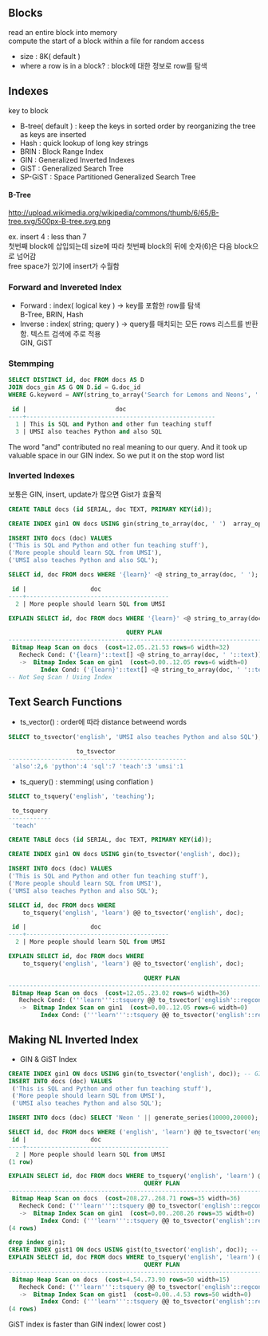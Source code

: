 ## Blocks  
read an entire block into memory  
compute the start of a block within a file for random access
- size : 8K( default )
- where a row is in a block? : 
block에 대한 정보로 row를 탐색

## Indexes
key to block  
- B-tree( default ) : keep the keys in sorted order by reorganizing the tree as keys are inserted
- Hash : quick lookup of long key strings
-  BRIN : Block Range Index 
- GIN : Generalized Inverted Indexes
- GiST : Generalized Search Tree
- SP-GiST : Space Partitioned Generalized Search Tree

#### B-Tree
http://upload.wikimedia.org/wikipedia/commons/thumb/6/65/B-tree.svg/500px-B-tree.svg.png

ex. insert 4 : less than 7   
첫번째 block에 삽입되는데 size에 따라 첫번째 block의 뒤에 숫자(6)은 다음 block으로 넘어감  
free space가 있기에 insert가 수월함  

### Forward and Invereted Index
- Forward : index( logical key ) -> key를 포함한 row를 탐색  
B-Tree, BRIN, Hash
- Inverse : index( string; query ) -> query를 매치되는 모든 rows 리스트를 반환함. 텍스트 검색에 주로 적용  
GIN, GiST 


### Stemmping
```sql
SELECT DISTINCT id, doc FROM docs AS D
JOIN docs_gin AS G ON D.id = G.doc_id
WHERE G.keyword = ANY(string_to_array('Search for Lemons and Neons', ' '));

 id |                         doc
----+-----------------------------------------------------
  1 | This is SQL and Python and other fun teaching stuff
  3 | UMSI also teaches Python and also SQL

```
The word "and" contributed no real meaning to our query. And it took up valuable space in our GIN index. So we put it on the stop word list

### Inverted Indexes
보통은 GIN, insert, update가 많으면 Gist가 효율적
```sql 
CREATE TABLE docs (id SERIAL, doc TEXT, PRIMARY KEY(id));

CREATE INDEX gin1 ON docs USING gin(string_to_array(doc, ' ')  array_ops);

INSERT INTO docs (doc) VALUES
('This is SQL and Python and other fun teaching stuff'),
('More people should learn SQL from UMSI'),
('UMSI also teaches Python and also SQL');
```
```sql
SELECT id, doc FROM docs WHERE '{learn}' <@ string_to_array(doc, ' ');

 id |                  doc
----+----------------------------------------
  2 | More people should learn SQL from UMSI

EXPLAIN SELECT id, doc FROM docs WHERE '{learn}' <@ string_to_array(doc, ' '); -- {learn} : text array

                                 QUERY PLAN
----------------------------------------------------------------------------
 Bitmap Heap Scan on docs  (cost=12.05..21.53 rows=6 width=32)
   Recheck Cond: ('{learn}'::text[] <@ string_to_array(doc, ' '::text))
   ->  Bitmap Index Scan on gin1  (cost=0.00..12.05 rows=6 width=0)
         Index Cond: ('{learn}'::text[] <@ string_to_array(doc, ' '::text))
-- Not Seq Scan ! Using Index
```

## Text Search Functions
- ts_vector() : order에 따라 distance betweend words
```sql
SELECT to_tsvector('english', 'UMSI also teaches Python and also SQL'); -- indexing

                   to_tsvector
--------------------------------------------------
 'also':2,6 'python':4 'sql':7 'teach':3 'umsi':1
```
- ts_query() : stemming( using conflation )
```sql
SELECT to_tsquery('english', 'teaching');

 to_tsquery
------------
 'teach'
```
```sql
CREATE TABLE docs (id SERIAL, doc TEXT, PRIMARY KEY(id));

CREATE INDEX gin1 ON docs USING gin(to_tsvector('english', doc));

INSERT INTO docs (doc) VALUES
('This is SQL and Python and other fun teaching stuff'),
('More people should learn SQL from UMSI'),
('UMSI also teaches Python and also SQL');

SELECT id, doc FROM docs WHERE
    to_tsquery('english', 'learn') @@ to_tsvector('english', doc);

 id |                  doc
----+----------------------------------------
  2 | More people should learn SQL from UMSI

EXPLAIN SELECT id, doc FROM docs WHERE
    to_tsquery('english', 'learn') @@ to_tsvector('english', doc);

                                      QUERY PLAN
--------------------------------------------------------------------------------------
 Bitmap Heap Scan on docs  (cost=12.05..23.02 rows=6 width=36)
   Recheck Cond: ('''learn'''::tsquery @@ to_tsvector('english'::regconfig, doc))
   ->  Bitmap Index Scan on gin1  (cost=0.00..12.05 rows=6 width=0)
         Index Cond: ('''learn'''::tsquery @@ to_tsvector('english'::regconfig, doc))
```

## Making NL Inverted Index
- GIN & GiST Index
```sql
CREATE INDEX gin1 ON docs USING gin(to_tsvector('english', doc)); -- GIN
INSERT INTO docs (doc) VALUES
 ('This is SQL and Python and other fun teaching stuff'),
 ('More people should learn SQL from UMSI'),
 ('UMSI also teaches Python and also SQL');

INSERT INTO docs (doc) SELECT 'Neon ' || generate_series(10000,20000);

SELECT id, doc FROM docs WHERE ('english', 'learn') @@ to_tsvector('english', doc);
 id |                  doc                   
----+----------------------------------------
  2 | More people should learn SQL from UMSI
(1 row)

EXPLAIN SELECT id, doc FROM docs WHERE to_tsquery('english', 'learn') @@ to_tsvector('english', doc);
                                      QUERY PLAN                                      
--------------------------------------------------------------------------------------
 Bitmap Heap Scan on docs  (cost=208.27..268.71 rows=35 width=36)
   Recheck Cond: ('''learn'''::tsquery @@ to_tsvector('english'::regconfig, doc))
   ->  Bitmap Index Scan on gin1  (cost=0.00..208.26 rows=35 width=0)
         Index Cond: ('''learn'''::tsquery @@ to_tsvector('english'::regconfig, doc))
(4 rows)

drop index gin1;
CREATE INDEX gist1 ON docs USING gist(to_tsvector('english', doc)); -- GiST                 
EXPLAIN SELECT id, doc FROM docs WHERE to_tsquery('english', 'learn') @@ to_tsvector('english', doc);
                                      QUERY PLAN                                      
--------------------------------------------------------------------------------------
 Bitmap Heap Scan on docs  (cost=4.54..73.90 rows=50 width=15)
   Recheck Cond: ('''learn'''::tsquery @@ to_tsvector('english'::regconfig, doc))
   ->  Bitmap Index Scan on gist1  (cost=0.00..4.53 rows=50 width=0)
         Index Cond: ('''learn'''::tsquery @@ to_tsvector('english'::regconfig, doc))
(4 rows)
```
GiST index is faster than GIN index( lower cost )